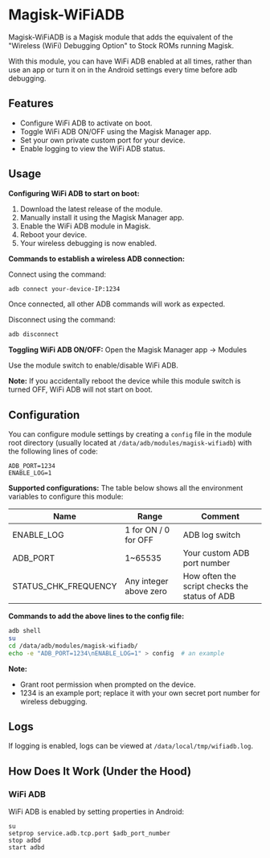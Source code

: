 # Magisk-WiFiADB

Magisk-WiFiADB is a Magisk module that adds the equivalent of the "Wireless (WiFi) Debugging Option" to Stock ROMs running Magisk.

With this module, you can have WiFi ADB enabled at all times, rather than use an app or turn it on in the Android settings every time before adb debugging.

## Features

- Configure WiFi ADB to activate on boot.
- Toggle WiFi ADB ON/OFF using the Magisk Manager app.
- Set your own private custom port for your device.
- Enable logging to view the WiFi ADB status.

## Usage

**Configuring WiFi ADB to start on boot:**

1. Download the latest release of the module.
2. Manually install it using the Magisk Manager app.
3. Enable the WiFi ADB module in Magisk.
4. Reboot your device.
5. Your wireless debugging is now enabled.

**Commands to establish a wireless ADB connection:**

Connect using the command:
```bash
adb connect your-device-IP:1234
```
Once connected, all other ADB commands will work as expected.

Disconnect using the command:
```bash
adb disconnect
```

**Toggling WiFi ADB ON/OFF:**
Open the Magisk Manager app -> Modules

Use the module switch to enable/disable WiFi ADB.

**Note:** If you accidentally reboot the device while this module switch is turned OFF, WiFi ADB will not start on boot.

## Configuration

You can configure module settings by creating a `config` file in the module root directory (usually located at `/data/adb/modules/magisk-wifiadb`) with the following lines of code:
```
ADB_PORT=1234
ENABLE_LOG=1
```

**Supported configurations:**
The table below shows all the environment variables to configure this module:

| Name                   | Range              | Comment                     |
|------------------------|-------------------|-----------------------------|
| ENABLE_LOG             | 1 for ON / 0 for OFF | ADB log switch              |
| ADB_PORT               | 1~65535           | Your custom ADB port number |
| STATUS_CHK_FREQUENCY   | Any integer above zero | How often the script checks the status of ADB |

**Commands to add the above lines to the config file:**
```bash
adb shell
su
cd /data/adb/modules/magisk-wifiadb/
echo -e "ADB_PORT=1234\nENABLE_LOG=1" > config  # an example 
```

**Note:**
- Grant root permission when prompted on the device.
- 1234 is an example port; replace it with your own secret port number for wireless debugging.

## Logs

If logging is enabled, logs can be viewed at `/data/local/tmp/wifiadb.log`.

## How Does It Work (Under the Hood)

### WiFi ADB

WiFi ADB is enabled by setting properties in Android:
```shell
su
setprop service.adb.tcp.port $adb_port_number
stop adbd
start adbd
```
